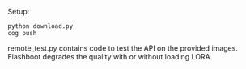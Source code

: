 Setup:
```
python download.py
cog push
```

remote_test.py contains code to test the API on the provided images.
Flashboot degrades the quality with or without loading LORA.